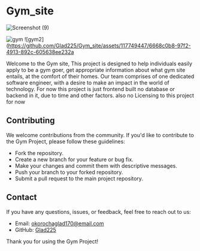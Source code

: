 # Gym_site
![Screenshot (9)](https://github.com/Glad225/Gym_site/assets/117749447/d771f995-0eac-42a3-ac0b-a0118f990d39)

![gym](https://github.com/Glad225/Gym_site/assets/117749447/62a4ca81-8839-4e4a-9b47-c32e177c4961)
![gym2](https://github.com/Glad225/Gym_site/assets/117749447/6668c0b8-97f2-4913-892c-605638ee232a

Welcome to the Gym site, This project is designed to help individuals easily apply to be a gym goer, get appropriate information about what gym site entails, at the comfort of their homes. Our team comprises of one dedicated software engineer, with a desire to make an impact in the world of technology. For now this project is just frontend built no database or backend in it, due to time and other factors. also no Licensing to this project for now


## Contributing

We welcome contributions from the community. If you'd like to contribute to the Gym Project, please follow these guidelines:

- Fork the repository.
- Create a new branch for your feature or bug fix.
- Make your changes and commit them with descriptive messages.
- Push your branch to your forked repository.
- Submit a pull request to the main project repository.

## Contact

If you have any questions, issues, or feedback, feel free to reach out to us:

- Email: okorochaglad170@email.com
- GitHub: [Glad225](https://github.com/Glad225)

Thank you for using the Gym Project!
